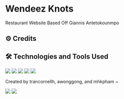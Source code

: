 # Wendeez Knots
Restaurant Website
Based Off Giannis Antetokounmpo
## :gear: Credits

## :hammer_and_wrench: Technologies and Tools Used

![](https://img.shields.io/static/v1?label=OS&message=Windows&color=<success>&logo=windows)
![](https://img.shields.io/static/v1?label=IDE&message=Visual+Studio&color=<success>&logo=visual-studio)
![](https://img.shields.io/static/v1?label=Language&message=Python&color=<success>&logo=python&logoColor=white)
![](https://img.shields.io/github/last-commit/trancornellh/Wendeez-Knots?logo=github)
![](https://img.shields.io/github/repo-size/trancornellh/Wendeez-Knots?color=success&logo=github)

Created by trancornellh, awonggong, and mhkpham ~

![](https://img.shields.io/github/followers/trancornellh?label=trancornellh&style=social) 
![](https://img.shields.io/github/followers/CaylinCat?label=CaylinCat&style=social)
